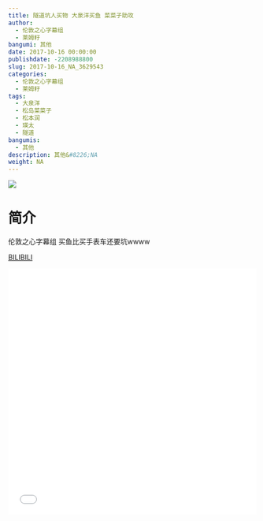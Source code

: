 ```yaml
---
title: 隧道坑人买物 大泉洋买鱼 菜菜子助攻
author: 
  - 伦敦之心字幕组
  - 莱姆籽
bangumi: 其他
date: 2017-10-16 00:00:00
publishdate: -2208988800
slug: 2017-10-16_NA_3629543
categories: 
  - 伦敦之心字幕组
  - 莱姆籽
tags: 
  - 大泉洋
  - 松岛菜菜子
  - 松本润
  - 瑛太
  - 隧道
bangumis: 
  - 其他
description: 其他&#8226;NA
weight: NA
---
```


![](https://i.imgur.com/LNhReoG.jpg)

# 简介  
伦敦之心字幕组  买鱼比买手表车还要坑wwww 

  [BILIBILI](https://www.bilibili.com/video/av3629543/)


<div class="vcontainer">  <iframe class='video' src="//www.bilibili.com/blackboard/player.html?cid=5801980&aid=3629543" width="100%" height="500" frameborder="0" allowfullscreen="allowfullscreen"></iframe></div>

